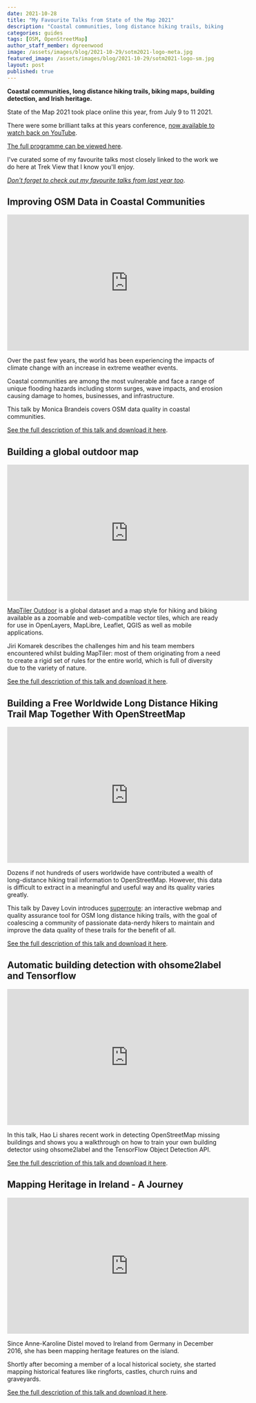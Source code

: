 ```yaml
---
date: 2021-10-28
title: "My Favourite Talks from State of the Map 2021"
description: "Coastal communities, long distance hiking trails, biking maps, building detection, and Irish heritage."
categories: guides
tags: [OSM, OpenStreetMap]
author_staff_member: dgreenwood
image: /assets/images/blog/2021-10-29/sotm2021-logo-meta.jpg
featured_image: /assets/images/blog/2021-10-29/sotm2021-logo-sm.jpg
layout: post
published: true
---
```


**Coastal communities, long distance hiking trails, biking maps, building detection, and Irish heritage.**

State of the Map 2021 took place online this year, from July 9 to 11 2021.

There were some brilliant talks at this years conference, [now available to watch back on YouTube](https://www.youtube.com/playlist?list=PLQNy8KsDknCoq3AkVd5Nlgtwp1fnAWOcn).

[The full programme can be viewed here](https://2021.stateofthemap.org/programme/).

I've curated some of my favourite talks most closely linked to the work we do here at Trek View that I know you'll enjoy.

[_Don't forget to check out my favourite talks from last year too_](/blog/2020/state-of-the-map-2020).


## Improving OSM Data in Coastal Communities

<iframe width="560" height="315" src="https://www.youtube.com/embed/nNwui7PlSIU" title="YouTube video player" frameborder="0" allow="accelerometer; autoplay; clipboard-write; encrypted-media; gyroscope; picture-in-picture" allowfullscreen></iframe>

Over the past few years, the world has been experiencing the impacts of climate change with an increase in extreme weather events.

Coastal communities are among the most vulnerable and face a range of unique flooding hazards including storm surges, wave impacts, and erosion causing damage to homes, businesses, and infrastructure.

This talk by Monica Brandeis covers OSM data quality in coastal communities.

[See the full description of this talk and download it here](https://media.ccc.de/v/sotm2021-10025-improving-osm-data-in-coastal-communities).

## Building a global outdoor map

<iframe width="560" height="315" src="https://www.youtube.com/embed/pCHaGJNmZvs" title="YouTube video player" frameborder="0" allow="accelerometer; autoplay; clipboard-write; encrypted-media; gyroscope; picture-in-picture" allowfullscreen></iframe>

[MapTiler Outdoor](https://docs.maptiler.com/schema/outdoor/) is a global dataset and a map style for hiking and biking available as a zoomable and web-compatible vector tiles, which are ready for use in OpenLayers, MapLibre, Leaflet, QGIS as well as mobile applications.

Jiri Komarek describes the challenges him and his team members encountered whilst bulding MapTiler: most of them originating from a need to create a rigid set of rules for the entire world, which is full of diversity due to the variety of nature.

[See the full description of this talk and download it here](https://media.ccc.de/v/sotm2021-10055-building-a-global-outdoor-map).

## Building a Free Worldwide Long Distance Hiking Trail Map Together With OpenStreetMap 

<iframe width="560" height="315" src="https://www.youtube.com/embed/j6962TNkLTc?start=75" title="YouTube video player" frameborder="0" allow="accelerometer; autoplay; clipboard-write; encrypted-media; gyroscope; picture-in-picture" allowfullscreen></iframe>

Dozens if not hundreds of users worldwide have contributed a wealth of long-distance hiking trail information to OpenStreetMap. However, this data is difficult to extract in a meaningful and useful way and its quality varies greatly.

This talk by Davey Lovin introduces [superroute](https://superroute.org/): an interactive webmap and quality assurance tool for OSM long distance hiking trails, with the goal of coalescing a community of passionate data-nerdy hikers to maintain and improve the data quality of these trails for the benefit of all. 

[See the full description of this talk and download it here](https://media.ccc.de/v/sotm2021-10307-lightning-talks-i).

## Automatic building detection with ohsome2label and Tensorflow 

<iframe width="560" height="315" src="https://www.youtube.com/embed/j6962TNkLTc?start=1061" title="YouTube video player" frameborder="0" allow="accelerometer; autoplay; clipboard-write; encrypted-media; gyroscope; picture-in-picture" allowfullscreen></iframe>

In this talk, Hao Li shares recent work in detecting OpenStreetMap missing buildings and shows you a walkthrough on how to train your own building detector using ohsome2label and the TensorFlow Object Detection API.

[See the full description of this talk and download it here](https://media.ccc.de/v/sotm2021-10307-lightning-talks-i).

## Mapping Heritage in Ireland - A Journey

<iframe width="560" height="315" src="https://www.youtube.com/embed/EjoesJ5ZE7M" title="YouTube video player" frameborder="0" allow="accelerometer; autoplay; clipboard-write; encrypted-media; gyroscope; picture-in-picture" allowfullscreen></iframe>

Since Anne-Karoline Distel moved to Ireland from Germany in December 2016, she has been mapping heritage features on the island.

Shortly after becoming a member of a local historical society, she started mapping historical features like ringforts, castles, church ruins and graveyards.

[See the full description of this talk and download it here](https://media.ccc.de/v/sotm2021-9971-mapping-heritage-in-ireland-a-journey).